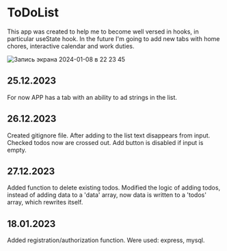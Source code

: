 # ToDoList
This app was created to help me to become well versed in hooks, in particular useState hook. In the future I'm going to add new tabs with home chores, interactive calendar and work duties. 

![Запись экрана 2024-01-08 в 22 23 45](https://github.com/AV-Loginova/ToDoList/assets/129111624/281efc36-451d-4eac-89ff-a67fbc2e4c9c)


## 25.12.2023
For now APP has a tab with an ability to ad strings in the list. 
## 26.12.2023
Created gitignore file. After adding to the list text disappears from input. Checked todos now are crossed out. Add button is disabled if input is empty.
## 27.12.2023
Added function to delete existing todos. Modified the logic of adding todos, instead of adding data to a 'data' array, now data is written to a 'todos' array, which rewrites itself.
## 18.01.2023
Added registration/authorization function. Were used: express, mysql.
